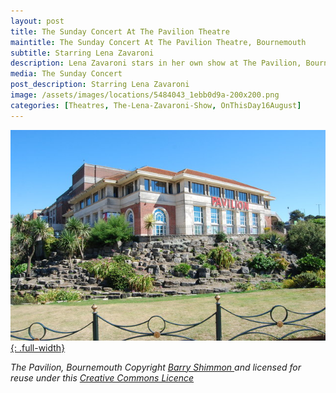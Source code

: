```yaml
---
layout: post
title: The Sunday Concert At The Pavilion Theatre
maintitle: The Sunday Concert At The Pavilion Theatre, Bournemouth
subtitle: Starring Lena Zavaroni
description: Lena Zavaroni stars in her own show at The Pavilion, Bournemouth.
media: The Sunday Concert
post_description: Starring Lena Zavaroni
image: /assets/images/locations/5484043_1ebb0d9a-200x200.png
categories: [Theatres, The-Lena-Zavaroni-Show, OnThisDay16August]
---
```


[![](/assets/images/locations/geograph-5270508-by-barry-shimmon.jpg){: .full-width}](https://www.geograph.org.uk/photo/5270508)

<cite>The Pavilion, Bournemouth Copyright [Barry Shimmon ](https://www.geograph.org.uk/profile/20970) and licensed for reuse under this [Creative Commons Licence](http://creativecommons.org/licenses/by-sa/2.0/)</cite>

